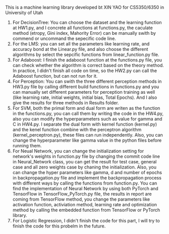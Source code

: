 This is a machine learning library developed bt XIN YAO for CS5350/6350 in University of Utah

1. For DecisionTree: You can choose the dataset and the learning function at HW1.py, and I concrete all functions at functions.py, the caculate method (etropy, Gini index, Mahority Error) can be manually swith by commend or uncommand the sepecific code line.
2. For the LMS: you can set all the parameters like learning rate, and accuracy bond at the Linear.py file, and also choose the different algorithms by select the sepcific functions from linear_function.py file.
3. For Adaboost: I finish the adaboost function at the functions.py file, you can check whether the algorithm is correct based on the theory method. In practice, I didn't finish all code on time, so the HW2.py can call the Adaboost function, but can not run for it.
4. For Perception: You can swith the three different perception methods in HW3.py file by calling different build functions in functions.py and you can manually set different parameters for perception training as well (like learning rate, initial weights, initial bias, Total Epochs). And I also give the results for three methods in Results folder.
5. For SVM, both the primal form and dual form are writen as the function in the functions.py, you can call them by writing the code in the HW4.py, also you can modify the hyperparameters such as value for gamma and C in HW4.py. I separate the dual form with kernel function (kernel.py) and the kenel function combine with the perceptron algorithm (kernel_perceptron.py), these files can run independently. Also, you can change the hyperparameter like gamma value in the python files before running them.
6. For Neual Network, you can change the initialization setting for network's weights in function.py file by changing the commit code line in Neural_Network class, you can get the result for test case, general case and all zero weights case by chaning the initialization. Also, you can change the hyper parameters like gamma, d and number of epochs in backpropagation.py file and implement the backpropagation process with different ways by calling the functions from function.py. You can find the implementation of Neural Network by using both PyTorch and TensorFlow in TensorFlow_PyTorch.py file, the results in report are coming from TensorFlow method, you change the parameters like activation function, activiation method, learning rate and optimization method by calling the embedded function from TensorFlow or PyTorch library.
7. For Logistic Regression, I didn't finish the code for this part, I will try to finish the code for this probelm in the future.
